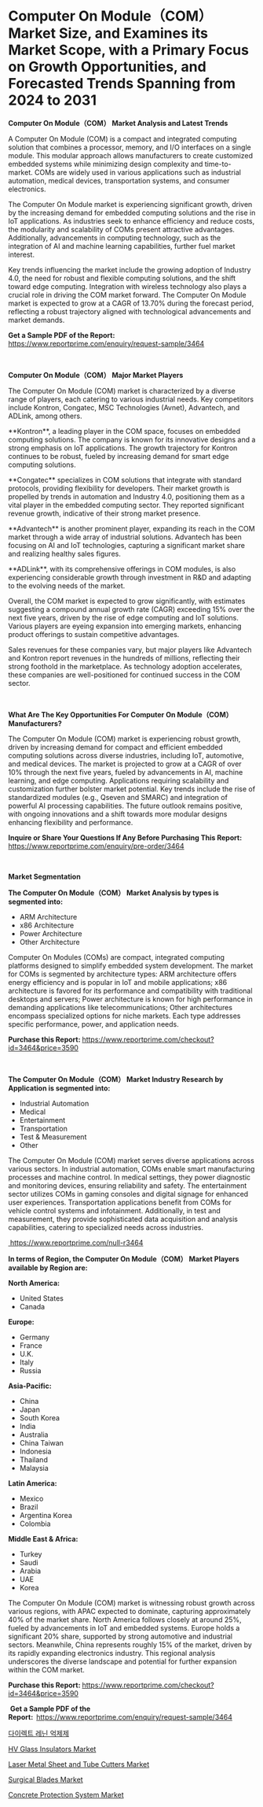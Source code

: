 <p><h1>Computer On Module（COM） Market Size, and Examines its Market Scope, with a Primary Focus on Growth Opportunities, and Forecasted Trends Spanning from 2024 to 2031</h1></p><p><strong>Computer On Module（COM） Market Analysis and Latest Trends</strong></p>
<p><p>A Computer On Module (COM) is a compact and integrated computing solution that combines a processor, memory, and I/O interfaces on a single module. This modular approach allows manufacturers to create customized embedded systems while minimizing design complexity and time-to-market. COMs are widely used in various applications such as industrial automation, medical devices, transportation systems, and consumer electronics.</p><p>The Computer On Module market is experiencing significant growth, driven by the increasing demand for embedded computing solutions and the rise in IoT applications. As industries seek to enhance efficiency and reduce costs, the modularity and scalability of COMs present attractive advantages. Additionally, advancements in computing technology, such as the integration of AI and machine learning capabilities, further fuel market interest.</p><p>Key trends influencing the market include the growing adoption of Industry 4.0, the need for robust and flexible computing solutions, and the shift toward edge computing. Integration with wireless technology also plays a crucial role in driving the COM market forward. The Computer On Module market is expected to grow at a CAGR of 13.70% during the forecast period, reflecting a robust trajectory aligned with technological advancements and market demands.</p></p>
<p><strong>Get a Sample PDF of the Report:&nbsp;</strong> <a href="https://www.reportprime.com/enquiry/request-sample/3464">https://www.reportprime.com/enquiry/request-sample/3464</a></p>
<p>&nbsp;</p>
<p><strong>Computer On Module（COM） Major Market Players</strong></p>
<p><p>The Computer On Module (COM) market is characterized by a diverse range of players, each catering to various industrial needs. Key competitors include Kontron, Congatec, MSC Technologies (Avnet), Advantech, and ADLink, among others. </p><p>**Kontron**, a leading player in the COM space, focuses on embedded computing solutions. The company is known for its innovative designs and a strong emphasis on IoT applications. The growth trajectory for Kontron continues to be robust, fueled by increasing demand for smart edge computing solutions. </p><p>**Congatec** specializes in COM solutions that integrate with standard protocols, providing flexibility for developers. Their market growth is propelled by trends in automation and Industry 4.0, positioning them as a vital player in the embedded computing sector. They reported significant revenue growth, indicative of their strong market presence.</p><p>**Advantech** is another prominent player, expanding its reach in the COM market through a wide array of industrial solutions. Advantech has been focusing on AI and IoT technologies, capturing a significant market share and realizing healthy sales figures.</p><p>**ADLink**, with its comprehensive offerings in COM modules, is also experiencing considerable growth through investment in R&D and adapting to the evolving needs of the market. </p><p>Overall, the COM market is expected to grow significantly, with estimates suggesting a compound annual growth rate (CAGR) exceeding 15% over the next five years, driven by the rise of edge computing and IoT solutions. Various players are eyeing expansion into emerging markets, enhancing product offerings to sustain competitive advantages. </p><p>Sales revenues for these companies vary, but major players like Advantech and Kontron report revenues in the hundreds of millions, reflecting their strong foothold in the marketplace. As technology adoption accelerates, these companies are well-positioned for continued success in the COM sector.</p></p>
<p>&nbsp;</p>
<p><strong>What Are The Key Opportunities For Computer On Module（COM） Manufacturers?</strong></p>
<p><p>The Computer On Module (COM) market is experiencing robust growth, driven by increasing demand for compact and efficient embedded computing solutions across diverse industries, including IoT, automotive, and medical devices. The market is projected to grow at a CAGR of over 10% through the next five years, fueled by advancements in AI, machine learning, and edge computing. Applications requiring scalability and customization further bolster market potential. Key trends include the rise of standardized modules (e.g., Qseven and SMARC) and integration of powerful AI processing capabilities. The future outlook remains positive, with ongoing innovations and a shift towards more modular designs enhancing flexibility and performance.</p></p>
<p><strong>Inquire or Share Your Questions If Any Before Purchasing This Report:</strong> <a href="https://www.reportprime.com/enquiry/pre-order/3464">https://www.reportprime.com/enquiry/pre-order/3464</a></p>
<p>&nbsp;</p>
<p><strong>Market Segmentation</strong></p>
<p><strong>The Computer On Module（COM） Market Analysis by types is segmented into:</strong></p>
<p><ul><li>ARM Architecture</li><li>x86 Architecture</li><li>Power Architecture</li><li>Other Architecture</li></ul></p>
<p><p>Computer On Modules (COMs) are compact, integrated computing platforms designed to simplify embedded system development. The market for COMs is segmented by architecture types: ARM architecture offers energy efficiency and is popular in IoT and mobile applications; x86 architecture is favored for its performance and compatibility with traditional desktops and servers; Power architecture is known for high performance in demanding applications like telecommunications; Other architectures encompass specialized options for niche markets. Each type addresses specific performance, power, and application needs.</p></p>
<p><strong>Purchase this Report:&nbsp;</strong><a href="https://www.reportprime.com/checkout?id=3464&price=3590">https://www.reportprime.com/checkout?id=3464&price=3590</a></p>
<p>&nbsp;</p>
<p><strong>The Computer On Module（COM） Market Industry Research by Application is segmented into:</strong></p>
<p><ul><li>Industrial Automation</li><li>Medical</li><li>Entertainment</li><li>Transportation</li><li>Test & Measurement</li><li>Other</li></ul></p>
<p><p>The Computer On Module (COM) market serves diverse applications across various sectors. In industrial automation, COMs enable smart manufacturing processes and machine control. In medical settings, they power diagnostic and monitoring devices, ensuring reliability and safety. The entertainment sector utilizes COMs in gaming consoles and digital signage for enhanced user experiences. Transportation applications benefit from COMs for vehicle control systems and infotainment. Additionally, in test and measurement, they provide sophisticated data acquisition and analysis capabilities, catering to specialized needs across industries.</p></p>
<p><a href="https://www.reportprime.com/null-r3464">&nbsp;https://www.reportprime.com/null-r3464</a></p>
<p><strong>In terms of Region, the Computer On Module（COM） Market Players available by Region are:</strong></p>
<p>
    <p> <strong> North America: </strong>
        <ul>
            <li>United States</li>
            <li>Canada</li>
        </ul>
        </p> 
    <p> <strong> Europe: </strong>
        <ul>
            <li>Germany</li>
            <li>France</li>
            <li>U.K.</li>
            <li>Italy</li>
            <li>Russia</li>
        </ul>
        </p> 
    <p> <strong> Asia-Pacific: </strong>
        <ul>
            <li>China</li>
            <li>Japan</li>
            <li>South Korea</li>
            <li>India</li>
            <li>Australia</li>
            <li>China Taiwan</li>
            <li>Indonesia</li>
            <li>Thailand</li>
            <li>Malaysia</li>
        </ul>
        </p> 
    <p> <strong> Latin America: </strong>
        <ul>
            <li>Mexico</li>
            <li>Brazil</li>
            <li>Argentina Korea</li>
            <li>Colombia</li>
        </ul>
        </p> 
    <p> <strong> Middle East & Africa: </strong>
        <ul>
            <li>Turkey</li>
            <li>Saudi</li>
            <li>Arabia</li>
            <li>UAE</li>
            <li>Korea</li>
        </ul>
    </p>
    </p>
<p><p>The Computer On Module (COM) market is witnessing robust growth across various regions, with APAC expected to dominate, capturing approximately 40% of the market share. North America follows closely at around 25%, fueled by advancements in IoT and embedded systems. Europe holds a significant 20% share, supported by strong automotive and industrial sectors. Meanwhile, China represents roughly 15% of the market, driven by its rapidly expanding electronics industry. This regional analysis underscores the diverse landscape and potential for further expansion within the COM market.</p></p>
<p><strong>Purchase this Report: </strong><a href="https://www.reportprime.com/checkout?id=3464&price=3590">https://www.reportprime.com/checkout?id=3464&price=3590</a></p>
<p>&nbsp;<strong>Get a Sample PDF of the Report:&nbsp;&nbsp;</strong><a href="https://www.reportprime.com/enquiry/request-sample/3464">https://www.reportprime.com/enquiry/request-sample/3464</a></p>
<p><strong></strong></p>
<p><p><a href="https://medium.com/@fitzwjpcorke/2024%EB%85%84%EB%B6%80%ED%84%B0-2031%EB%85%84%EA%B9%8C%EC%A7%80%EC%9D%98-%EC%A7%81%EC%A0%91-%EB%A0%88%EB%8B%8C-%EC%96%B5%EC%A0%9C%EC%A0%9C-%EC%8B%9C%EC%9E%A5-%EC%A0%90%EC%9C%A0%EC%9C%A8-%EB%B0%8F-%EA%B2%BD%EC%9F%81-%ED%99%98%EA%B2%BD%EC%97%90-%EB%8C%80%ED%95%9C-%ED%86%B5%EC%B0%B0%EB%A0%A5-7aa9e47ed473">다이렉트 레닌 억제제</a></p><p><a href="https://medium.com/@willowbruen/global-hv-glass-insulators-market-sector-2024-2031-market-metrics-and-market-strategic-insights-55f00487e2b5">HV Glass Insulators Market</a></p><p><a href="https://issuu.com/reportprime-2/docs/laser-metal-sheet-and-tube-cutters-_12cc9ed09331ed">Laser Metal Sheet and Tube Cutters Market</a></p><p><a href="https://www.linkedin.com/pulse/unveiling-market-trends-global-surgical-blades-growth-regional-7my3c?trackingId=SqhSCvxhSX%2BCwWQGYroApg%3D%3D">Surgical Blades Market</a></p><p><a href="https://medium.com/@willowbruen/strategic-insights-into-global-concrete-protection-system-market-trends-2024-2031-covered-in-123-f56c41bf310b">Concrete Protection System Market</a></p></p>